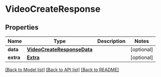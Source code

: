# VideoCreateResponse

## Properties
Name | Type | Description | Notes
------------ | ------------- | ------------- | -------------
**data** | [**VideoCreateResponseData**](VideoCreateResponseData.md) |  | [optional] 
**extra** | [**Extra**](Extra.md) |  | [optional] 

[[Back to Model list]](../README.md#documentation-for-models) [[Back to API list]](../README.md#documentation-for-api-endpoints) [[Back to README]](../README.md)

